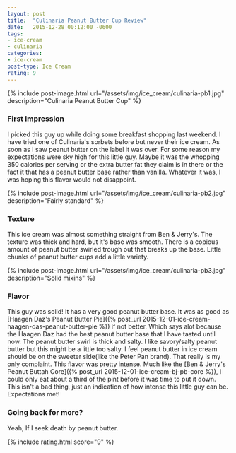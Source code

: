 ```yaml
---
layout: post
title:  "Culinaria Peanut Butter Cup Review"
date:   2015-12-28 00:12:00 -0600
tags:
- ice-cream
- culinaria
categories:
- ice-cream
post-type: Ice Cream
rating: 9
---
```

{% include post-image.html url="/assets/img/ice_cream/culinaria-pb1.jpg" description="Culinaria Peanut Butter Cup" %}

### First Impression
I picked this guy up while doing some breakfast shopping last weekend. I have tried one of Culinaria's sorbets before but never their ice cream. As soon as I saw peanut butter on the label it was over. For some reason my expectations were sky high for this little guy. Maybe it was the whopping 350 calories per serving or the extra butter fat they claim is in there or the fact it that has a peanut butter base rather than vanilla. Whatever it was, I was hoping this flavor would not disappoint.

{% include post-image.html url="/assets/img/ice_cream/culinaria-pb2.jpg" description="Fairly standard" %}
### Texture
This ice cream was almost something straight from Ben & Jerry's. The texture was thick and hard, but it's base was smooth. There is a copious amount of peanut butter swirled trough out that breaks up the base. Little chunks of peanut butter cups add a little variety.

{% include post-image.html url="/assets/img/ice_cream/culinaria-pb3.jpg" description="Solid mixins" %}
### Flavor
This guy was solid! It has a very good peanut butter base. It was as good as [Haagen Daz's Peanut Butter Pie]({% post_url 2015-12-01-ice-cream-haagen-das-peanut-butter-pie %}) if not better. Which says alot because the Haagen Daz had the best peanut butter base that I have tasted until now. The peanut butter swirl is thick and salty. I like savory/salty peanut butter but this might be a little too salty. I feel peanut butter in ice cream should be on the sweeter side(like the Peter Pan brand). That really is my only complaint. This flavor was pretty intense. Much like the [Ben & Jerry's Peanut Buttah Core]({% post_url 2015-12-01-ice-cream-bj-pb-core %}), I could only eat about a third of the pint before it was time to put it down. This isn't a bad thing, just an indication of how intense this little guy can be. Expectations met!


### Going back for more?
Yeah, If I seek death by peanut butter.


{% include rating.html score="9" %}

